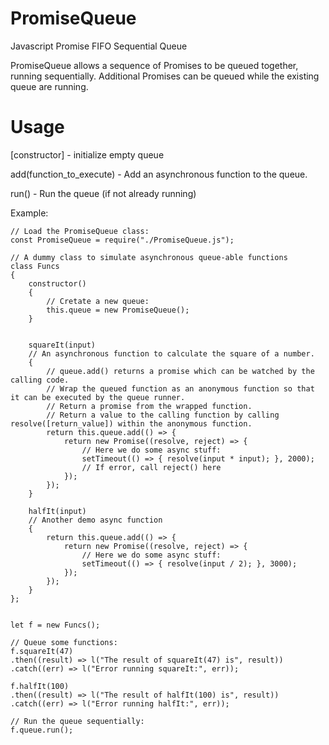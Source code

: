 # PromiseQueue
Javascript Promise FIFO Sequential Queue

PromiseQueue allows a sequence of Promises to be queued together, running sequentially.
Additional Promises can be queued while the existing queue are running.

# Usage

[constructor] - initialize empty queue

add(function_to_execute) - Add an asynchronous function to the queue.

run() - Run the queue (if not already running)


Example:

	// Load the PromiseQueue class:
	const PromiseQueue = require("./PromiseQueue.js");

	// A dummy class to simulate asynchronous queue-able functions
	class Funcs
	{
		constructor()
		{
			// Cretate a new queue:
			this.queue = new PromiseQueue();
		}

		
		squareIt(input)
		// An asynchronous function to calculate the square of a number.
		{
			// queue.add() returns a promise which can be watched by the calling code.
			// Wrap the queued function as an anonymous function so that it can be executed by the queue runner.
			// Return a promise from the wrapped function.
			// Return a value to the calling function by calling resolve([return_value]) within the anonymous function.
			return this.queue.add(() => {
				return new Promise((resolve, reject) => {
					// Here we do some async stuff:
					setTimeout(() => { resolve(input * input); }, 2000);
					// If error, call reject() here
				});
			});
		}

		halfIt(input)
		// Another demo async function
		{
			return this.queue.add(() => {
				return new Promise((resolve, reject) => {
					// Here we do some async stuff:
					setTimeout(() => { resolve(input / 2); }, 3000);
				});
			});
		}
	};


	let f = new Funcs();

	// Queue some functions:
	f.squareIt(47)
	.then((result) => l("The result of squareIt(47) is", result))
	.catch((err) => l("Error running squareIt:", err));

	f.halfIt(100)
	.then((result) => l("The result of halfIt(100) is", result))
	.catch((err) => l("Error running halfIt:", err));

	// Run the queue sequentially:
	f.queue.run();



